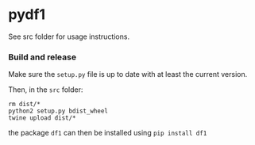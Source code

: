 # pydf1

See src folder for usage instructions.

### Build and release
Make sure the `setup.py` file is up to date with at least the current version.

Then, in the `src` folder:

```
rm dist/*
python2 setup.py bdist_wheel
twine upload dist/*
```

the package `df1` can then be installed using `pip install df1`

